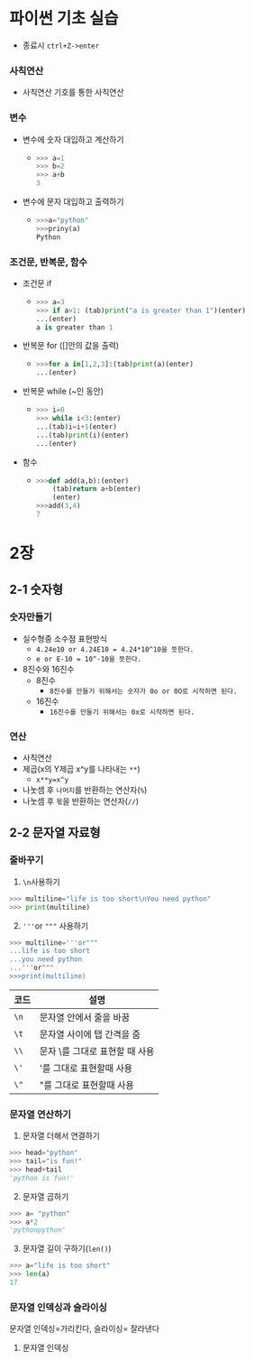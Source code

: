 # 파이썬 기초 실습

- 종료시 `ctrl+Z->enter`

### 사칙연산

- 사칙연산 기호를 통한 사칙연산

### 변수

- 변수에 숫자 대입하고 계산하기

  - ```python
    >>> a=1
    >>> b=2
    >>> a+b
    3
    ```

- 변수에 문자 대입하고 출력하기

  - ```python
    >>>a="python"
    >>>priny(a)
    Python
    ```

### 조건문, 반복문, 함수

- 조건문 if

  - ```python
    >>> a=3
    >>> if a>1: (tab)print("a is greater than 1")(enter)
    ...(enter)
    a is greater than 1
    ```

- 반복문 for ([]안의 값을 출력)

  - ```python
    >>>for a in[1,2,3]:(tab)print(a)(enter)
    ...(enter)
    ```

- 반복문 while (~인 동안)

  - ```python
    >>> i=0
    >>> while i<3:(enter)
    ...(tab)i=i+1(enter)
    ...(tab)print(i)(enter)
    ...(enter)
    ```

- 함수

  - ```python
    >>>def add(a,b):(enter)
        (tab)return a+b(enter)
        (enter)
    >>>add(3,4)
    7
    ```



# 2장

## 2-1 숫자형

### 숫자만들기

- 실수형중 소수점 표현방식
  - `4.24e10 or 4.24E10 = 4.24*10^10을 뜻한다.`
  - `e or E-10 = 10^-10을 뜻한다.`
- 8진수와 16진수
  - 8진수
    - `8진수를 만들기 위해서는 숫자가 0o or 0O로 시작하면 된다.`
  - 16진수
    - `16진수를 만들기 위해서는 0x로 시작하면 된다.`

### 연산

- 사칙연산
- 제곱(x의 Y제곱 x^y를 나타내는 `**`)
  - `x**y=x^y`
- 나눗셈 후 `나머지`를 반환하는 연산자(`%`)
- 나눗셈 후 `몫`을 반환하는 연산자(`//`)

## 2-2 문자열 자료형

### 줄바꾸기

1. `\n`사용하기

```python
>>> multiline="life is too short\nYou need python"
>>> print(multiline)
```

2. `'''`or `"""` 사용하기

```python
>>> multiline='''or"""
...life is too short
...you need python
...'''or"""
>>>print(multiline)
```

| 코드 | 설명                           |
| ---- | ------------------------------ |
| `\n` | 문자열 안에서 줄을 바꿈        |
| `\t` | 문자열 사이에 탭 간격을 줌     |
| `\\` | 문자 \를 그대로 표현할 때 사용 |
| `\'` | '를 그대로 표현할때 사용       |
| `\"` | "를 그대로 표현할때 사용       |

### 문자열 연산하기

1. 문자열 더해서 연결하기

```python
>>> head="python"
>>> tail="is fun!"
>>> head+tail
'python is fun!'
```

2. 문자열 곱하기

```python
>>> a= "python"
>>> a*2
'pythonpython'
```

3. 문자열 길이 구하기(`len()`)

```python
>>> a="life is too short"
>>> len(a)
17
```

### 문자열 인덱싱과 슬라이싱

문자열 인덱싱=가리킨다, 슬라이싱= 잘라낸다

1. 문자열 인덱싱